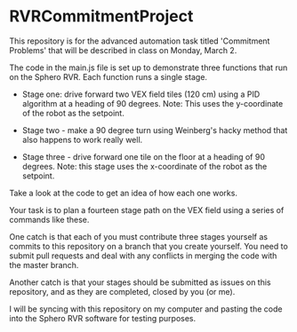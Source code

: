 # RVRCommitmentProject
This repository is for the advanced automation task titled 'Commitment Problems' that will be described in class on Monday, March 2.

The code in the main.js file is set up to demonstrate three functions that run on the Sphero RVR. Each function runs a single stage.

- Stage one: drive forward two VEX field tiles (120 cm) using a PID algorithm at a heading of 90 degrees. Note: This uses the y-coordinate of the robot as the setpoint.

- Stage two - make a 90 degree turn using Weinberg's hacky method that also happens to work really well.

- Stage three - drive forward one tile on the floor at a heading of 90 degrees. Note: this stage uses the x-coordinate of the robot as the setpoint.

Take a look at the code to get an idea of how each one works.

Your task is to plan a fourteen stage path on the VEX field using a series of commands like these. 

One catch is that each of you must contribute three stages yourself as commits to this repository on a branch that you create yourself. You need to submit pull requests and deal with any conflicts in merging the code with the master branch. 

Another catch is that your stages should be submitted as issues on this repository, and as they are completed, closed by you (or me).

I will be syncing with this repository on my computer and pasting the code into the Sphero RVR software for testing purposes.

